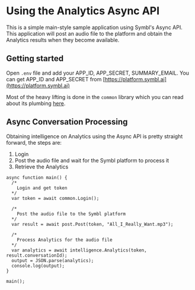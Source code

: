 #  Using the Analytics Async API

This is a simple main-style sample application using Symbl's Async API. This application will post an audio file to the platform and obtain the Analytics results when they become available.

## Getting started

Open `.env` file and add your APP_ID, APP_SECRET, SUMMARY_EMAIL. You can get APP_ID and APP_SECRET from [https://platform.symbl.ai](https://platform.symbl.ai)

Most of the heavy lifting is done in the `common` library which you can read about its plumbing [here](../../common/README.md).

## Async Conversation Processing

Obtaining intelligence on Analytics using the Async API is pretty straight forward, the steps are:

1. Login
2. Post the audio file and wait for the Symbl platform to process it
3. Retrieve the Analytics

```
async function main() {
  /*
    Login and get token
  */
  var token = await common.Login();

  /*
    Post the audio file to the Symbl platform
  */
  var result = await post.Post(token, "All_I_Really_Want.mp3");

  /*
    Process Analytics for the audio file
  */
  var analytics = await intelligence.Analytics(token, result.conversationId);
  output = JSON.parse(analytics);
  console.log(output);
}

main();
```